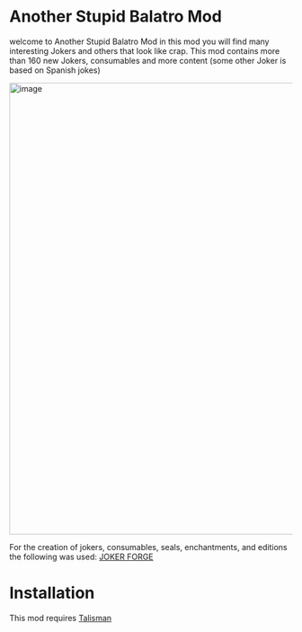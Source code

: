 # Another Stupid Balatro Mod
welcome to Another Stupid Balatro Mod in this mod you will find many interesting Jokers and others that look like crap. This mod contains more than 160 new Jokers, consumables and more content
(some other Joker is based on Spanish jokes)

<img width="897" height="804" alt="image" src="https://github.com/user-attachments/assets/33e96cbc-5e36-4458-b350-ab7c58901916" />

For the creation of jokers, consumables, seals, enchantments, and editions the following was used: [JOKER FORGE](https://jokerforge.jaydchw.com/overview)

# Installation
This mod requires [Talisman](https://github.com/SpectralPack/Talisman)
